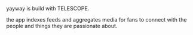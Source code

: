 yayway is build with TELESCOPE.

the app indexes feeds and aggregates media for fans to connect with the people and things they are passionate about.
